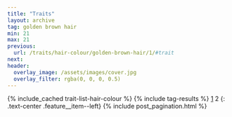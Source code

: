 ```yaml
---
title: "Traits"
layout: archive
tag: golden brown hair
min: 21
max: 21
previous:
  url: /traits/hair-colour/golden-brown-hair/1/#trait
next:
header:
  overlay_image: /assets/images/cover.jpg
  overlay_filter: rgba(0, 0, 0, 0.5)
---
```

{% include_cached trait-list-hair-colour %}
{% include tag-results %}
[1](/traits/hair-colour/golden-brown-hair/1/#trait) 2 
{: .text-center .feature__item--left}
{% include post_pagination.html %}
